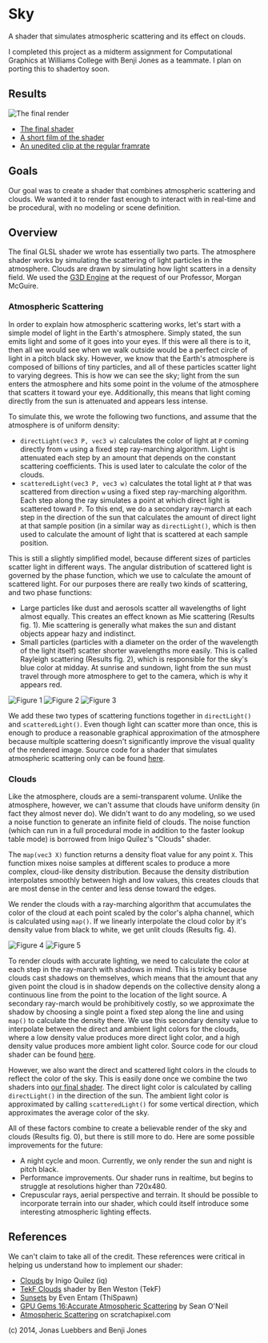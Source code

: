 # Sky
A shader that simulates atmospheric scattering and its effect on clouds.

I completed this project as a midterm assignment for Computational Graphics at Williams College with Benji Jones as a teammate. I plan on porting this to shadertoy soon.

## Results
![The final render][f0]

- [The final shader][shader]
- [A short film of the shader][film]
- [An unedited clip at the regular framrate][clip]

## Goals
Our goal was to create a shader that combines atmospheric scattering and clouds. We wanted it to render fast enough to interact with in real-time and be procedural, with no modeling or scene definition.

## Overview
The final GLSL shader we wrote has essentially two parts. The atmosphere shader works by simulating the scattering of light particles in the atmosphere. Clouds are drawn by simulating how light scatters in a density field. We used the [G3D Engine](http://g3d.sourceforge.net) at the request of our Professor, Morgan McGuire.

### Atmospheric Scattering
In order to explain how atmospheric scattering works, let's start with a simple model of light in the Earth's atmosphere. Simply stated, the sun emits light and some of it goes into your eyes. If this were all there is to it, then all we would see when we walk outside would be a perfect circle of light in a pitch black sky. However, we know that the Earth's atmosphere is composed of billions of tiny particles, and all of these particles scatter light to varying degrees. This is how we can see the sky; light from the sun enters the atmosphere and hits some point in the volume of the atmosphere that scatters it toward your eye. Additionally, this means that light coming directly from the sun is attenuated and appears less intense.

To simulate this, we wrote the following two functions, and assume that the atmosphere is of uniform density:
- `directLight(vec3 P, vec3 w)` calculates the color of light at `P` coming directly from `w` using a fixed step ray-marching algorithm. Light is attenuated each step by an amount that depends on the constant scattering coefficients. This is used later to calculate the color of the clouds.
- `scatteredLight(vec3 P, vec3 w)` calculates the total light at `P` that was scattered from direction `w` using a fixed step ray-marching algorithm. Each step along the ray simulates a point at which direct light is scattered toward `P`. To this end, we do a secondary ray-march at each step in the direction of the sun that calculates the amount of direct light at that sample position (in a similar way as `directLight()`, which is then used to calculate the amount of light that is scattered at each sample position.

This is still a slightly simplified model, because different sizes of particles scatter light in different ways. The angular distribution of scattered light is governed by the phase function, which we use to calculate the amount of scattered light. For our purposes there are really two kinds of scattering, and two phase functions:
- Large particles like dust and aerosols scatter all wavelengths of light almost equally. This creates an effect known as Mie scattering (Results fig. 1). Mie scattering is generally what makes the sun and distant objects appear hazy and indistinct.
- Small particles (particles with a diameter on the order of the wavelength of the light itself) scatter shorter wavelengths more easily. This is called Rayleigh scattering (Results fig. 2), which is responsible for the sky's blue color at midday. At sunrise and sundown, light from the sun must travel through more atmosphere to get to the camera, which is why it appears red.

![Figure 1][f1]
![Figure 2][f2]
![Figure 3][f3]

We add these two types of scattering functions together in `directLight()` and `scatteredLight()`. Even though light can scatter more than once, this is enough to produce a reasonable graphical approximation of the atmosphere because multiple scattering doesn't significantly improve the visual quality of the rendered image. Source code for a shader that simulates atmospheric scattering only can be found [here][atmosphere-shader].

### Clouds
Like the atmosphere, clouds are a semi-transparent volume. Unlike the atmosphere, however, we can't assume that clouds have uniform density (in fact they almost never do). We didn't want to do any modeling, so we used a noise function to generate an infinite field of clouds. The noise function (which can run in a full procedural mode in addition to the faster lookup table mode) is borrowed from Inigo Quilez's "Clouds" shader.<br>

The `map(vec3 X)` function returns a density float value for any point `X`. This function mixes noise samples at different scales to produce a more complex, cloud-like density distribution. Because the density distribution interpolates smoothly between high and low values, this creates clouds that are most dense in the center and less dense toward the edges.

We render the clouds with a ray-marching algorithm that accumulates the color of the cloud at each point scaled by the color's alpha channel, which is calculated using `map()`. If we linearly interpolate the cloud color by it's density value from black to white, we get unlit clouds (Results fig. 4).

![Figure 4][f4]
![Figure 5][f5]

To render clouds with accurate lighting, we need to calculate the color at each step in the ray-march with shadows in mind. This is tricky because clouds cast shadows on themselves, which means that the amount that any given point the cloud is in shadow depends on the collective density along a continuous line from the point to the location of the light source. A secondary ray-march would be prohibitively costly, so we approximate the shadow by choosing a single point a fixed step along the line and using `map()` to calculate the density there. We use this secondary density value to interpolate between the direct and ambient light colors for the clouds, where a low density value produces more direct light color, and a high density value produces more ambient light color. Source code for our cloud shader can be found [here][clouds-shader].

However, we also want the direct and scattered light colors in the clouds to reflect the color of the sky. This is easily done once we combine the two shaders into [our final shader][shader]. The direct light color is calculated by calling `directLight()` in the direction of the sun. The ambient light color is approximated by calling `scatteredLight()` for some vertical direction, which approximates the average color of the sky.

All of these factors combine to create a believable render of the sky and clouds (Results fig. 0), but there is still more to do. Here are some possible improvements for the future:
- A night cycle and moon. Currently, we only render the sun and night is pitch black.
- Performance improvements. Our shader runs in realtime, but begins to struggle at resolutions higher than 720x480.
- Crepuscular rays, aerial perspective and terrain. It should be possible to incorporate terrain into our shader, which could itself introduce some interesting atmospheric lighting effects. 

## References
We can't claim to take all of the credit. These references were critical in helping us understand how to implement our shader:
- [Clouds](https://www.shadertoy.com/view/XslGRr) by Inigo Quilez (iq)
- [TekF Clouds](https://www.shadertoy.com/view/lssGRX) shader by Ben Weston (TekF)
- [Sunsets](https://www.shadertoy.com/view/lss3DS) by Even Entam (ThiSpawn)
- [GPU Gems 16:Accurate Atmospheric Scattering](http://http.developer.nvidia.com/GPUGems2/gpugems2_chapter16.html) by Sean O'Neil
- [Atmospheric Scattering](http://www.scratchapixel.com/old/lessons/3d-advanced-lessons/simulating-the-colors-of-the-sky/atmospheric-scattering/) on scratchapixel.com

[f0]: doc-files/final.png "Figure 0: The Final Product"
[f1]: doc-files/mie.png "Figure 1: Mie scattering"
[f2]: doc-files/rayleigh.png "Figure 2: Rayleigh scattering"
[f3]: doc-files/both.png "Figure 3: Mie and Rayleigh combined"
[f4]: doc-files/no-shadows.png "Figure 4: Clouds without shadows"
[f5]: doc-files/shadows.png "Figure 5: Clouds with shadows"

[film]: journal/sky-film.mp4 "Short film"
[clip]: 2014-10-21_002_midterm-sky_r3409_g3d_r5430__Full_Day_cycle_with_better_clouds.mp4 "Journal clip"
[shader]: data-files/sky.pix "Final shader"
[atmosphere-shader]: data-files/sunsets.pix "Atmosphere shader"
[clouds-shader]: data-files/clouds.pix "Clouds shader"

(c) 2014, Jonas Luebbers and Benji Jones
